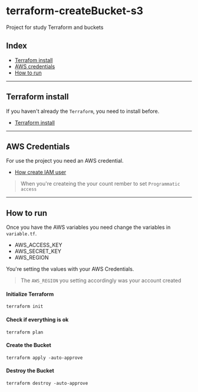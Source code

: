 # terraform-createBucket-s3

Project for study Terraform and buckets

## Index

- [Terrafom install](#Terraform-install)
- [AWS credentials](#AWS-Credentials)
- [How to run](#How-to-run)

---

## Terraform install

If you haven't already the `Terraform`, you need to install before.

- [Terraform install](https://www.terraform.io/downloads)

---

## AWS Credentials

For use the project you need an AWS credential.

- [How create IAM user](https://docs.aws.amazon.com/pt_br/IAM/latest/UserGuide/id_users_create.html#id_users_create_console)

> When you're createing the your count rember to set `Programmatic access`

---

## How to run

Once you have the AWS variables you need change the variables in `variable.tf`.

- AWS_ACCESS_KEY
- AWS_SECRET_KEY
- AWS_REGION

You're setting the values with your AWS Credentials.

> The `AWS_REGION` you setting accordingly was your account created

#### Initialize Terraform

```
terraform init
```

#### Check if everything is ok

```
terraform plan
```

#### Create the Bucket

```
terraform apply -auto-approve
```

#### Destroy the Bucket

```
terraform destroy -auto-approve
```

